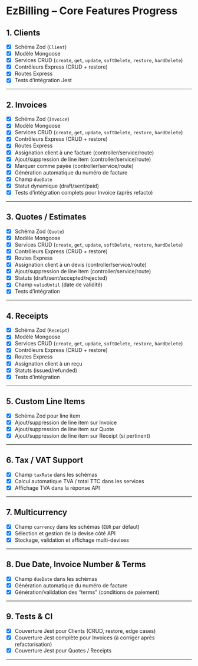 # EzBilling – Core Features Progress

## 1. Clients

- [x] Schéma Zod (`Client`)
- [x] Modèle Mongoose
- [x] Services CRUD (`create`, `get`, `update`, `softDelete`, `restore`, `hardDelete`)
- [x] Contrôleurs Express (CRUD + restore)
- [x] Routes Express
- [x] Tests d’intégration Jest

---

## 2. Invoices

- [x] Schéma Zod (`Invoice`)
- [x] Modèle Mongoose
- [x] Services CRUD (`create`, `get`, `update`, `softDelete`, `restore`, `hardDelete`)
- [x] Contrôleurs Express (CRUD + restore)
- [x] Routes Express
- [x] Assignation client à une facture (controller/service/route)
- [x] Ajout/suppression de line item (controller/service/route)
- [x] Marquer comme payée (controller/service/route)
- [x] Génération automatique du numéro de facture
- [x] Champ `dueDate`
- [x] Statut dynamique (draft/sent/paid)
- [x] Tests d’intégration complets pour Invoice (après refacto)

---

## 3. Quotes / Estimates

- [x] Schéma Zod (`Quote`)
- [x] Modèle Mongoose
- [x] Services CRUD (`create`, `get`, `update`, `softDelete`, `restore`, `hardDelete`)
- [x] Contrôleurs Express (CRUD + restore)
- [x] Routes Express
- [x] Assignation client à un devis (controller/service/route)
- [x] Ajout/suppression de line item (controller/service/route)
- [x] Statuts (draft/sent/accepted/rejected)
- [x] Champ `validUntil` (date de validité)
- [x] Tests d’intégration

---

## 4. Receipts

- [x] Schéma Zod (`Receipt`)
- [x] Modèle Mongoose
- [x] Services CRUD (`create`, `get`, `update`, `softDelete`, `restore`, `hardDelete`)
- [x] Contrôleurs Express (CRUD + restore)
- [x] Routes Express
- [x] Assignation client à un reçu
- [x] Statuts (issued/refunded)
- [x] Tests d’intégration

---

## 5. Custom Line Items

- [x] Schéma Zod pour line item
- [x] Ajout/suppression de line item sur Invoice
- [x] Ajout/suppression de line item sur Quote
- [x] Ajout/suppression de line item sur Receipt (si pertinent)

---

## 6. Tax / VAT Support

- [x] Champ `taxRate` dans les schémas
- [x] Calcul automatique TVA / total TTC dans les services
- [x] Affichage TVA dans la réponse API

---

## 7. Multicurrency

- [x] Champ `currency` dans les schémas (`EUR` par défaut)
- [x] Sélection et gestion de la devise côté API
- [x] Stockage, validation et affichage multi-devises

---

## 8. Due Date, Invoice Number & Terms

- [x] Champ `dueDate` dans les schémas
- [x] Génération automatique du numéro de facture
- [x] Génération/validation des “terms” (conditions de paiement)

---

## 9. Tests & CI

- [x] Couverture Jest pour Clients (CRUD, restore, edge cases)
- [x] Couverture Jest complète pour Invoices (à corriger après refactorisation)
- [x] Couverture Jest pour Quotes / Receipts

---
